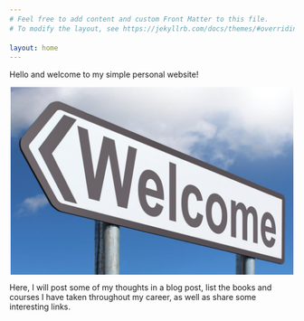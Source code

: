 ```yaml
---
# Feel free to add content and custom Front Matter to this file.
# To modify the layout, see https://jekyllrb.com/docs/themes/#overriding-theme-defaults

layout: home
---
```


Hello and welcome to my simple personal website! 

<img src="images/welcome.png" width="500" style="display: block; margin: 0 auto">

Here, I will post some of my thoughts in a blog post, list the books and courses I have taken throughout my career, as well as share some interesting links. 

